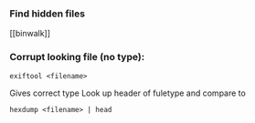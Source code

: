 ### Find hidden files
[[binwalk]]

### Corrupt looking file (no type):
```
exiftool <filename>
```
Gives correct type
Look up header of fuletype and compare to 
```
hexdump <filename> | head
```

